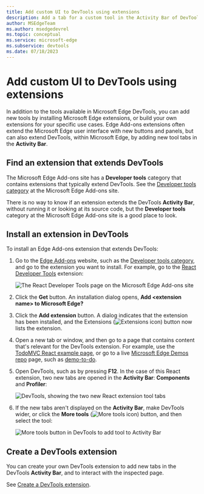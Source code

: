 ```yaml
---
title: Add custom UI to DevTools using extensions
description: Add a tab for a custom tool in the Activity Bar of DevTools by installing or creating a Microsoft Edge extension.
author: MSEdgeTeam
ms.author: msedgedevrel
ms.topic: conceptual
ms.service: microsoft-edge
ms.subservice: devtools
ms.date: 07/18/2023
---
```

# Add custom UI to DevTools using extensions

In addition to the tools available in Microsoft Edge DevTools, you can add new tools by installing Microsoft Edge extensions, or build your own extensions for your specific use cases.  Edge Add-ons extensions often extend the Microsoft Edge user interface with new buttons and panels, but can also extend DevTools, within Microsoft Edge, by adding new tool tabs in the **Activity Bar**.


<!-- ====================================================================== -->
## Find an extension that extends DevTools

The Microsoft Edge Add-ons site has a **Developer tools** category that contains extensions that typically extend DevTools.  See the [Developer tools category](https://microsoftedge.microsoft.com/addons/category/Developer-Tools) at the Microsoft Edge Add-ons site.

There is no way to know if an extension extends the DevTools **Activity Bar**, without running it or looking at its source code, but the **Developer tools** category at the Microsoft Edge Add-ons site is a good place to look.


<!-- ====================================================================== -->
## Install an extension in DevTools

To install an Edge Add-ons extension that extends DevTools:

1. Go to the [Edge Add-ons](https://microsoftedge.microsoft.com/addons/) website, such as the [Developer tools category](https://microsoftedge.microsoft.com/addons/category/Developer-Tools), and go to the extension you want to install.  For example, go to the [React Developer Tools](https://microsoftedge.microsoft.com/addons/detail/react-developer-tools/gpphkfbcpidddadnkolkpfckpihlkkil) extension:

   ![The React Developer Tools page on the Microsoft Edge Add-ons site](./extensions-images/react-add-on-listing.png)

1. Click the **Get** button.  An installation dialog opens, **Add \<extension name\> to Microsoft Edge?**

1. Click the **Add extension** button.  A dialog indicates that the extension has been installed, and the Extensions (![Extensions icon](./extensions-images/extensions-icon.png)) button now lists the extension.

1. Open a new tab or window, and then go to a page that contains content that's relevant for the DevTools extension.  For example, use the [TodoMVC React example page](https://todomvc.com/examples/react/dist/), or go to a live [Microsoft Edge Demos repo](https://github.com/MicrosoftEdge/Demos#demos) page, such as [demo-to-do](https://microsoftedge.github.io/Demos/demo-to-do/).

1. Open DevTools, such as by pressing **F12**.  In the case of this React extension, two new tabs are opened in the **Activity Bar**: **Components** and **Profiler**:

   ![DevTools, showing the two new React extension tool tabs](./extensions-images/react-extensions-panels.png)

1. If the new tabs aren't displayed on the **Activity Bar**, make DevTools wider, or click the **More tools** (![More tools icon](./extensions-images/more-tools-icon.png)) button, and then select the tool:

   ![More tools button in DevTools to add tool to Activity Bar](./extensions-images/more-tools-add-tool.png)


<!-- ====================================================================== -->
## Create a DevTools extension

You can create your own DevTools extension to add new tabs in the DevTools **Activity Bar**, and to interact with the inspected page.

See [Create a DevTools extension](../../extensions-chromium/developer-guide/devtools-extension.md).
